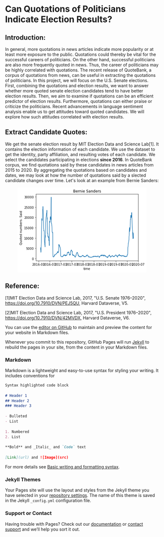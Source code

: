 # Can Quotations of Politicians Indicate Election Results?

## Introduction:

In general, more quotations in news articles indicate more popularity or at least more exposure to the public. Quotations could thereby be vital for the successful careers of politicians. On the other hand, successful politicians are also more frequently quoted in news. Thus, the career of politicians may be highly correlated with quotations. The recent release of QuoteBank, a corpus of quotations from news, can be useful in extracting the quotations of politicians. In this project, we will focus on the U.S. Senate elections. First, combining the quotations and election results, we want to answer whether more quoted senate election candidates tend to have better election results. Then, we aim to examine if quotations can be an efficient predictor of election results. Furthermore, quotations can either praise or criticize the politicians. Recent advancements in language sentiment analysis enable us to get attitudes toward quoted candidates. We will explore how such attitudes correlated with election results.

## Extract Candidate Quotes:

We get the senate election result by MIT Election Data and Science Lab[1]. It contains the election information of each candidate. We use the dataset to get the identity, party affiliation, and resulting votes of each candidate. We select the candidates participating in elections **since 2016**. In QuoteBank corpus, we find quotations said by these candidates in news articles from 2015 to 2020. By aggregating the quotations based on candidates and dates, we may look at how the number of quotations said by a slected candidate changes over time. Let's look at an example from Bernie Sanders:

<p align="center">
  <img src="figures/Sanders_said.png" />
</p>


## Reference:

[1]MIT Election Data and Science Lab, 2017, "U.S. Senate 1976–2020", https://doi.org/10.7910/DVN/PEJ5QU, Harvard Dataverse, V5.

[2]MIT Election Data and Science Lab, 2017, "U.S. President 1976–2020", https://doi.org/10.7910/DVN/42MVDX, Harvard Dataverse, V6.


You can use the [editor on GitHub](https://github.com/zihan-wu/SenateQuotationWeb/edit/gh-pages/index.md) to maintain and preview the content for your website in Markdown files.

Whenever you commit to this repository, GitHub Pages will run [Jekyll](https://jekyllrb.com/) to rebuild the pages in your site, from the content in your Markdown files.




### Markdown

Markdown is a lightweight and easy-to-use syntax for styling your writing. It includes conventions for

```markdown
Syntax highlighted code block

# Header 1
## Header 2
### Header 3

- Bulleted
- List

1. Numbered
2. List

**Bold** and _Italic_ and `Code` text

[Link](url) and ![Image](src)
```

For more details see [Basic writing and formatting syntax](https://docs.github.com/en/github/writing-on-github/getting-started-with-writing-and-formatting-on-github/basic-writing-and-formatting-syntax).

### Jekyll Themes

Your Pages site will use the layout and styles from the Jekyll theme you have selected in your [repository settings](https://github.com/zihan-wu/SenateQuotationWeb/settings/pages). The name of this theme is saved in the Jekyll `_config.yml` configuration file.

### Support or Contact

Having trouble with Pages? Check out our [documentation](https://docs.github.com/categories/github-pages-basics/) or [contact support](https://support.github.com/contact) and we’ll help you sort it out.
